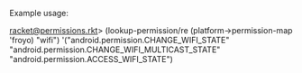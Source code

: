 Example usage:

racket@permissions.rkt> (lookup-permission/re (platform->permission-map 'froyo) "wifi")
'("android.permission.CHANGE_WIFI_STATE"
  "android.permission.CHANGE_WIFI_MULTICAST_STATE"
  "android.permission.ACCESS_WIFI_STATE")

